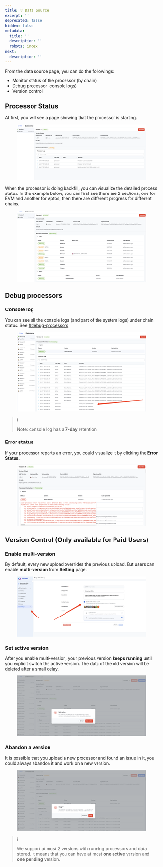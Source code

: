 ```yaml
---
title: 💡 Data Source
excerpt: ''
deprecated: false
hidden: false
metadata:
  title: ''
  description: ''
  robots: index
next:
  description: ''
---
```

From the data source page, you can do the followings:

* Monitor status of the processor (by chain)
* Debug processor (console logs)
* Version control

## Processor Status

At first, you will see a page showing that the processor is starting.

<figure><img src="https://raw.githubusercontent.com/sentioxyz/docs/main/.gitbook/assets/image (6) (3).png" alt=""><figcaption></figcaption></figure>

When the processor is doing backfill, you can visualize the detailed process status. In the example below, you can first see there are 2 sections, one for EVM and another for Aptos, then there are different progress for different chains.

<figure><img src="https://raw.githubusercontent.com/sentioxyz/docs/main/.gitbook/assets/image (25).png" alt=""><figcaption></figcaption></figure>

## Debug processors

### Console log

You can see all the console logs (and part of the system logs) under chain status. See [#debug-processors](data-source#debug-processors "mention")

<figure><img src="https://raw.githubusercontent.com/sentioxyz/docs/main/.gitbook/assets/image (11).png" alt=""><figcaption></figcaption></figure>

> ℹ️
>
> Note: console log has a **7-day** retention


### Error status

If your processor reports an error, you could visualize it by clicking the **Error** **Status.**

<figure><img src="https://raw.githubusercontent.com/sentioxyz/docs/main/.gitbook/assets/image (12) (1).png" alt=""><figcaption></figcaption></figure>

## Version Control (Only available for Paid Users)

### Enable multi-version

By default, every new upload overrides the previous upload. But users can enable **multi-version** from **Setting** page.

<figure><img src="https://raw.githubusercontent.com/sentioxyz/docs/main/.gitbook/assets/image (24).png" alt=""><figcaption></figcaption></figure>

### Set active version

After you enable multi-version, your previous version **keeps running** until you explicit switch the active version. The data of the old version will be deleted after a small delay.

<figure><img src="https://raw.githubusercontent.com/sentioxyz/docs/main/.gitbook/assets/image (1) (4).png" alt=""><figcaption></figcaption></figure>

### Abandon a version

It is possible that you upload a new processor and found an issue in it, you could always abandon it and work on a new version.

<figure><img src="https://raw.githubusercontent.com/sentioxyz/docs/main/.gitbook/assets/image (30) (1).png" alt=""><figcaption></figcaption></figure>

> ℹ️
>
> We support at most 2 versions with running processors and data stored. It means that you can have at most **one active** version and **one pending** version.
